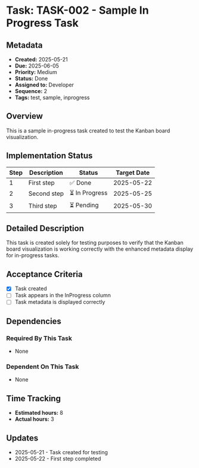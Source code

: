 # Task: TASK-002 - Sample In Progress Task

## Metadata
- **Created:** 2025-05-21
- **Due:** 2025-06-05
- **Priority:** Medium
- **Status:** Done
- **Assigned to:** Developer
- **Sequence:** 2
- **Tags:** test, sample, inprogress

## Overview
This is a sample in-progress task created to test the Kanban board visualization.

## Implementation Status

| Step | Description | Status | Target Date |
|------|-------------|--------|-------------|
| 1 | First step | ✅ Done | 2025-05-22 |
| 2 | Second step | ⏳ In Progress | 2025-05-25 |
| 3 | Third step | ⏳ Pending | 2025-05-30 |

## Detailed Description
This task is created solely for testing purposes to verify that the Kanban board visualization is working correctly with the enhanced metadata display for in-progress tasks.

## Acceptance Criteria
- [x] Task created
- [ ] Task appears in the InProgress column
- [ ] Task metadata is displayed correctly

## Dependencies
### Required By This Task
- None

### Dependent On This Task
- None

## Time Tracking
- **Estimated hours:** 8
- **Actual hours:** 3

## Updates
- 2025-05-21 - Task created for testing
- 2025-05-22 - First step completed


